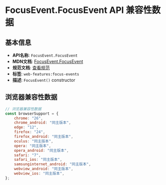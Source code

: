 # FocusEvent.FocusEvent API 兼容性数据

## 基本信息

- **API名称**: `FocusEvent.FocusEvent`
- **MDN文档**: [FocusEvent.FocusEvent](https://developer.mozilla.org/docs/Web/API/FocusEvent/FocusEvent)
- **规范文档**: [查看规范](https://w3c.github.io/uievents/#dom-focusevent-focusevent)
- **标签**: `web-features:focus-events`
- **描述**: `FocusEvent()` constructor

## 浏览器兼容性数据

```javascript
// 浏览器兼容性数据
const browserSupport = {
    chrome: "26",
    chrome_android: "同主版本",
    edge: "12",
    firefox: "24",
    firefox_android: "同主版本",
    oculus: "同主版本",
    opera: "同主版本",
    opera_android: "同主版本",
    safari: "7",
    safari_ios: "同主版本",
    samsunginternet_android: "同主版本",
    webview_android: "同主版本",
    webview_ios: "同主版本",
};

```

